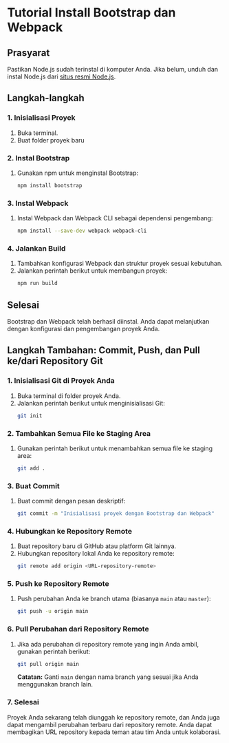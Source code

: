 # Tutorial Install Bootstrap dan Webpack

## Prasyarat

Pastikan Node.js sudah terinstal di komputer Anda. Jika belum, unduh dan instal Node.js dari [situs resmi Node.js](https://nodejs.org/).

## Langkah-langkah

### 1. Inisialisasi Proyek

1. Buka terminal.
2. Buat folder proyek baru

### 2. Instal Bootstrap

1. Gunakan npm untuk menginstal Bootstrap:
   ```bash
   npm install bootstrap
   ```

### 3. Instal Webpack

1. Instal Webpack dan Webpack CLI sebagai dependensi pengembang:
   ```bash
   npm install --save-dev webpack webpack-cli
   ```

### 4. Jalankan Build

1. Tambahkan konfigurasi Webpack dan struktur proyek sesuai kebutuhan.
2. Jalankan perintah berikut untuk membangun proyek:
   ```bash
   npm run build
   ```

## Selesai

Bootstrap dan Webpack telah berhasil diinstal. Anda dapat melanjutkan dengan konfigurasi dan pengembangan proyek Anda.

## Langkah Tambahan: Commit, Push, dan Pull ke/dari Repository Git

### 1. Inisialisasi Git di Proyek Anda

1. Buka terminal di folder proyek Anda.
2. Jalankan perintah berikut untuk menginisialisasi Git:
   ```bash
   git init
   ```

### 2. Tambahkan Semua File ke Staging Area

1. Gunakan perintah berikut untuk menambahkan semua file ke staging area:
   ```bash
   git add .
   ```

### 3. Buat Commit

1. Buat commit dengan pesan deskriptif:
   ```bash
   git commit -m "Inisialisasi proyek dengan Bootstrap dan Webpack"
   ```

### 4. Hubungkan ke Repository Remote

1. Buat repository baru di GitHub atau platform Git lainnya.
2. Hubungkan repository lokal Anda ke repository remote:
   ```bash
   git remote add origin <URL-repository-remote>
   ```

### 5. Push ke Repository Remote

1. Push perubahan Anda ke branch utama (biasanya `main` atau `master`):
   ```bash
   git push -u origin main
   ```

### 6. Pull Perubahan dari Repository Remote

1. Jika ada perubahan di repository remote yang ingin Anda ambil, gunakan perintah berikut:

   ```bash
   git pull origin main
   ```

   **Catatan:** Ganti `main` dengan nama branch yang sesuai jika Anda menggunakan branch lain.

### 7. Selesai

Proyek Anda sekarang telah diunggah ke repository remote, dan Anda juga dapat mengambil perubahan terbaru dari repository remote. Anda dapat membagikan URL repository kepada teman atau tim Anda untuk kolaborasi.
